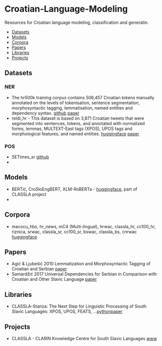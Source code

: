# Croatian-Language-Modeling
Resources for Croatian language modeling, classification and generatin.
- [Datasets](#datasets)
- [Models](#models)
- [Corpora](#corpora)
- [Papers](#papers)
- [Libraries](#libraries)
- [Projects](#projects)

## <a name='Datasets'></a>Datasets
### NER
- The hr500k training corpus contains 506,457 Croatian tokens manually annotated on the levels of tokenisation, sentence segmentation, morphosyntactic tagging, lemmatisation, named entities and dependency syntax. [github](https://github.com/reldi-data/hr500k) [paper]()
- reldi_hr - This dataset is based on 3,871 Croatian tweets that were segmented into sentences, tokens, and annotated with normalized forms, lemmas, MULTEXT-East tags (XPOS), UPOS tags and morphological features, and named entities. [huggingface](https://huggingface.co/datasets/classla/reldi_hr) [paper](https://revije.ff.uni-lj.si/slovenscina2/article/view/7007)
### POS
- SETimes_sr [github](https://github.com/reldi-data/SETimes.SRPlus)
- 

## <a name='Models'></a>Models
- BERTić, CroSloEngBERT, XLM-RoBERTa - [huggingface](https://huggingface.co/classla), part of CLASSLA project
- 
## <a name='Corpora'></a>Corpora
- macocu_hbs, hr_news, mC4 (Multi-lingual), hrwac, classla_hr, cc100_hr, riznica, srwac, classla_sr, cc100_sr, bswac, classla_bs, cnrwac [huggingface](https://huggingface.co/datasets/classla/xlm-r-bertic-data)
## <a name='Papers'></a>Papers
- Agić & Ljubešić 2010 Lemmatization and Morphosyntactic Tagging of Croatian and Serbian [paper](https://aclanthology.org/W13-2408.pdf)
- Samardžić 2017 Universal Dependencies for Serbian in Comparison with Croatian and Other Slavic Language [paper](https://aclanthology.org/W17-1407)

## <a name='Libraries'></a>Libraries
- CLASSLA-Stanza: The Next Step for Linguistic Processing of South Slavic Languages: XPOS, UPOS, FEATS, ...[python](https://pypi.org/project/classla/)[paper](https://arxiv.org/pdf/2308.04255)

## <a name='Projects'></a>Projects
- CLASSLA - CLARIN Knowledge Centre for South Slavic Languages [www](https://www.clarin.si/info/k-centre/)
